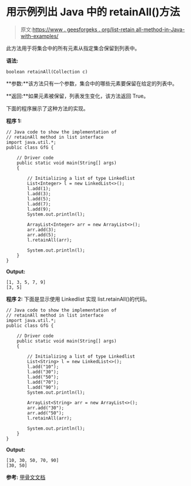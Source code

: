 # 用示例列出 Java 中的 retainAll()方法

> 原文:[https://www . geesforgeks . org/list-retain all-method-in-Java-with-examples/](https://www.geeksforgeeks.org/list-retainall-method-in-java-with-examples/)

此方法用于将集合中的所有元素从指定集合保留到列表中。

**语法:**

```
boolean retainAll(Collection c)
```

**参数:**该方法只有一个参数，集合中的哪些元素要保留在给定的列表中。

**返回:**如果元素被保留，列表发生变化，该方法返回 True。

下面的程序展示了这种方法的实现。

**程序 1:**

```
// Java code to show the implementation of
// retainAll method in list interface
import java.util.*;
public class GfG {

    // Driver code
    public static void main(String[] args)
    {

        // Initializing a list of type Linkedlist
        List<Integer> l = new LinkedList<>();
        l.add(1);
        l.add(3);
        l.add(5);
        l.add(7);
        l.add(9);
        System.out.println(l);

        ArrayList<Integer> arr = new ArrayList<>();
        arr.add(3);
        arr.add(5);
        l.retainAll(arr);

        System.out.println(l);
    }
}
```

**Output:**

```
[1, 3, 5, 7, 9]
[3, 5]

```

**程序 2:** 下面是显示使用 Linkedlist 实现 list.retainAll()的代码。

```
// Java code to show the implementation of
// retainAll method in list interface
import java.util.*;
public class GfG {

    // Driver code
    public static void main(String[] args)
    {

        // Initializing a list of type Linkedlist
        List<String> l = new LinkedList<>();
        l.add("10");
        l.add("30");
        l.add("50");
        l.add("70");
        l.add("90");
        System.out.println(l);

        ArrayList<String> arr = new ArrayList<>();
        arr.add("30");
        arr.add("50");
        l.retainAll(arr);

        System.out.println(l);
    }
}
```

**Output:**

```
[10, 30, 50, 70, 90]
[30, 50]

```

**参考:**
[甲骨文文档](https://docs.oracle.com/javase/6/docs/api/java/util/ArrayList.html#contains(java.lang.Object))